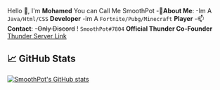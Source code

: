 Hello 👋, I'm **Mohamed** You can Call Me SmoothPot
-🌱**About Me**:
-Im A `Java/Html/CSS` **Developer**
-im A `Fortnite/Pubg/Minecraft` **Player**
-📫 **Contact**:
-~~Only Discord~~ ! `SmoothPot#7804`
**Official Thunder Co-Founder** [Thunder Server Link](https://discord.gg/k6SkE2ScZG)
<!---
M0hameeed/M0hameeed is a ✨ special ✨ repository because its `README.md` (this file) appears on your GitHub profile.
You can click the Preview link to take a look at your changes.
--->
 
## 📈 GitHub Stats
[![SmoothPot's GitHub stats](https://github-readme-stats.vercel.app/api?username=M0hameeed&show_icons=true&count_private=true&icon_color=339933&title_color=339933)](https://Thunder)
